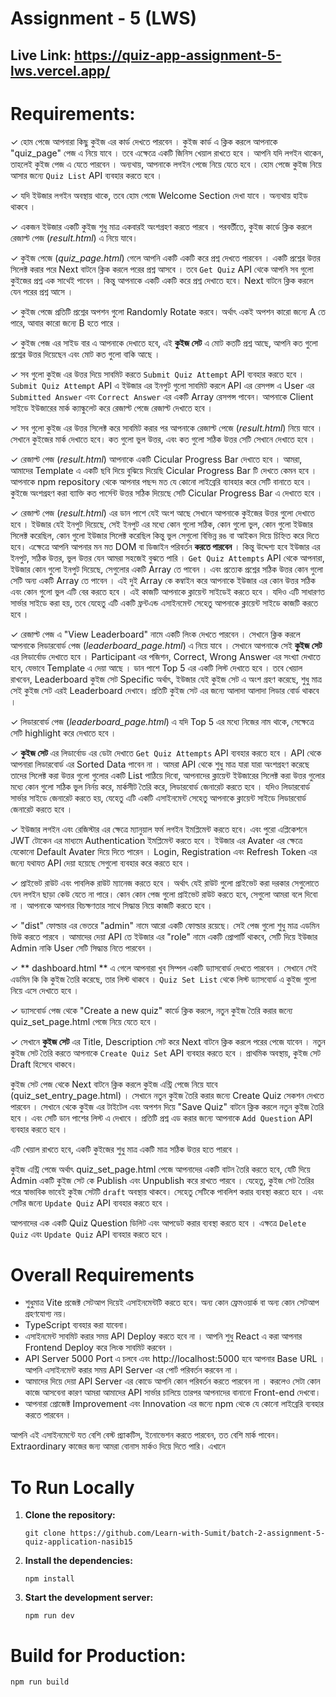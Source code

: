 # Assignment - 5 (LWS)

## Live Link: https://quiz-app-assignment-5-lws.vercel.app/

# Requirements:

✓ হোম পেজে আপনারা কিছু কুইজ এর কার্ড দেখতে পারবেন । কুইজ কার্ড এ ক্লিক করলে আপনাকে "quiz_page" পেজ এ নিয়ে যাবে । তবে এক্ষেত্রে একটি জিনিস খেয়াল রাখতে হবে । আপনি যদি লগইন থাকেন, তাহলেই কুইজ পেজ এ যেতে পারবেন । অন্যথায়, আপনাকে লগইন পেজে নিয়ে যেতে হবে । হোম পেজে কুইজ নিয়ে আসার জন্যে `Quiz List` API ব্যবহার করতে হবে ।

✓ যদি ইউজার লগইন অবস্থায় থাকে, তবে হোম পেজে Welcome Section দেখা যাবে । অন্যথায় হাইড থাকবে ।

✓ একজন ইউজার একটি কুইজ শুধু মাত্র একবারই অংশগ্রহণ করতে পারবে । পরবর্তীতে, কুইজ কার্ডে ক্লিক করলে রেজাল্ট পেজ (_result.html_) এ নিয়ে যাবে।

✓ কুইজ পেজে (_quiz_page.html_) গেলে আপনি একটি একটি করে প্রশ্ন দেখতে পারবেন । একটি প্রশ্নের উত্তর সিলেক্ট করার পরে Next বাটনে ক্লিক করলে পরের প্রশ্ন আসবে । তবে `Get Quiz` API থেকে আপনি সব গুলো কুইজের প্রশ্ন এক সাথেই পাবেন । কিন্তু আপনাকে একটি একটি করে প্রশ্ন দেখাতে হবে। Next বাটনে ক্লিক করলে যেন পরের প্রশ্ন আসে ।

✓ কুইজ পেজে প্রতিটি প্রশ্নের অপশন গুলো Randomly Rotate করবে। অর্থাৎ একই অপশন কারো জন্যে A তে পারে, আবার কারো জন্যে B হতে পারে ।

✓ কুইজ পেজ এর সাইড বার এ আপনাকে দেখাতে হবে, এই **কুইজ সেট** এ মোট কতটি প্রশ্ন আছে, আপনি কত গুলো প্রশ্নের উত্তর দিয়েছেন এবং মোট কত গুলো বাকি আছে ।

✓ সব গুলো কুইজ এর উত্তর দিয়ে সাবমিট করতে `Submit Quiz Attempt` API ব্যবহার করতে হবে । `Submit Quiz Attempt` API এ ইউজার এর ইনপুট গুলো সাবমিট করলে API এর রেসপন্স এ User এর `Submitted Answer` এবং `Correct Answer` এর একটি Array রেসপন্স পাবেন। আপনাকে Client সাইডে ইউজারের মার্ক ক্যাল্কুলেট করে রেজাল্ট পেজে রেজাল্ট দেখাতে হবে ।

✓ সব গুলো কুইজ এর উত্তর সিলেক্ট করে সাবমিট করার পর আপনাকে রেজাল্ট পেজে (_result.html_) নিয়ে যাবে । সেখানে কুইজের মার্ক দেখাতে হবে। কত গুলো ভুল উত্তর, এবং কত গুলো সঠিক উত্তর সেটি সেখানে দেখাতে হবে ।

✓ রেজাল্ট পেজ (_result.html_) আপনাকে একটি Cicular Progress Bar দেখাতে হবে । আমরা, আমাদের Template এ একটি ছবি দিয়ে বুঝিয়ে দিয়েছি Cicular Progress Bar টি দেখতে কেমন হবে । আপনাকে npm repository থেকে আপনার পছন্দ মত যে কোনো লাইব্রেরি ব্যাবহার করে সেটি বানাতে হবে । কুইজে অংশগ্রহণ করা ব্যাক্তি কত পার্সেন্ট উত্তর সঠিক দিয়েছে সেটি Cicular Progress Bar এ দেখাতে হবে ।

✓ রেজাল্ট পেজ (_result.html_) এর ডান পাশে যেই অংশ আছে সেখানে আপনাকে কুইজের উত্তর গুলো দেখাতে হবে । ইউজার যেই ইনপুট দিয়েছে, সেই ইনপুট এর মধ্যে কোন গুলো সঠিক, কোন গুলো ভুল, কোন গুলো ইউজার সিলেক্ট করেছিল, কোন গুলো ইউজার সিলেক্ট করেছিল কিন্তু ভুল সেগুলো বিভিন্ন রঙ বা আইকন দিয়ে চিহ্নিত করে দিতে হবে। এক্ষেত্রে আপনি আপনার মন মত DOM বা ডিজাইন পরিবর্তন **করতে পারবেন** । কিন্তু উদ্দেশ্য হবে ইউজার এর ইনপুট, সঠিক উত্তর, ভুল উত্তর যেন আমরা সহজেই বুঝতে পারি । `Get Quiz Attempts` API থেকে আপনারা, ইউজার কোন গুলো ইনপুট দিয়েছে, সেগুলোর একটি Array তে পাবেন । এবং প্রত্যেক প্রশ্নের সঠিক উত্তর কোন গুলো সেটি অন্য একটি Array তে পাবেন । এই দুই Array কে কম্বাইন করে আপনাকে ইউজার এর কোন উত্তর সঠিক এবং কোন গুলো ভুল এটি বের করতে হবে । এই কাজটি আপনাকে ক্লায়েন্ট সাইডেই করতে হবে । যদিও এটি সাধারণত সার্ভার সাইডে করা হয়, তবে যেহেতু এটি একটি ফ্রন্টএন্ড এসাইনমেন্ট সেহেতু আপনাকে ক্লায়েন্ট সাইডে কাজটি করতে হবে ।

✓ রেজাল্ট পেজ এ "View Leaderboard" নামে একটি লিংক দেখতে পারবেন । সেখানে ক্লিক করলে আপনাকে লিডারবোর্ড পেজ (_leaderboard_page.html_) এ নিয়ে যাবে । সেখানে আপনাকে সেই **কুইজ সেট** এর লিডার্বোড দেখাতে হবে । Participant এর পজিশন, Correct, Wrong Answer এর সংখ্যা দেখাতে হবে, যেভাবে Template এ দেয়া আছে । ডান পাশে Top 5 এর একটি লিস্ট দেখাতে হবে । তবে খেয়াল রাখবেন, Leaderboard কুইজ সেট Specific অর্থাৎ, ইউজার যেই কুইজ সেট এ অংশ গ্রহণ করেছে, শুধু মাত্র সেই কুইজ সেট এরই Leaderboard দেখাবে। প্রতিটি কুইজ সেট এর জন্যে আলাদা আলাদা লিডার বোর্ড থাকবে ।

✓ লিডারবোর্ড পেজ (_leaderboard_page.html_) এ যদি Top 5 এর মধ্যে নিজের নাম থাকে, সেক্ষেত্রে সেটি highlight করে দেখাতে হবে ।

✓ **কুইজ সেট** এর লিডার্বোড এর ডেটা দেখাতে `Get Quiz Attempts` API ব্যবহার করতে হবে । API থেকে আপনারা লিডারবোর্ড এর Sorted Data পাবেন না । আমরা API থেকে শুধু মাত্র যারা যারা অংশগ্রহণ করেছে তাদের সিলেক্ট করা উত্তর গুলো গুলোর একটি List পাঠিয়ে দিবো, আপনাদের ক্লায়েন্ট ইউজারের সিলেক্ট করা উত্তর গুলোর মধ্যে কোন গুলো সঠিক ভুল নির্নয় করে, মার্কসীট তৈরি করে, লিডারবোর্ড জেনারেট করতে হবে । যদিও লিডারবোর্ড সার্ভার সাইডে জেনারেট করতে হয়, যেহেতু এটি একটি এসাইনমেন্ট সেহেতু আপনাকে ক্লায়েন্ট সাইডে লিডারবোর্ড জেনারেট করতে হবে ।

✓ ইউজার লগইন এবং রেজিস্টার এর ক্ষেত্রে ম্যানুয়াল ফর্ম লগইন ইমপ্লিমেন্ট করতে হবে। এবং পুরো এপ্লিকেশনে JWT টোকেন এর মাধ্যমে Authentication ইমপ্লিমেন্ট করতে হবে । ইউজার এর Avater এর ক্ষেত্রে যেকোনো Default Avater দিয়ে দিতে পারেন । Login, Registration এবং Refresh Token এর জন্যে যথাযত API দেয়া হয়েছে সেগুলো ব্যবহার করে করতে হবে ।

✓ প্রাইভেট রাউট এবং পাবলিক রাউট ম্যানেজ করতে হবে । অর্থাৎ যেই রাউট গুলো প্রাইভেট করা দরকার সেগুলোতে যেন লগইন ছাড়া কেউ যেতে না পারে। কোন কোন পেজ গুলো প্রাইভেট রাউট করতে হবে, সেগুলো আমরা বলে দিবো না । আপনাকে আপনার বিচক্ষণতার সাথে সিদ্ধান্ত নিয়ে কাজটি করতে হবে ।

✓ "dist" ফোল্ডার এর ভেতরে "admin" নামে আরো একটি ফোল্ডার রয়েছে। সেই পেজ গুলো শুধু মাত্র এডমিন ভিউ করতে পারবে । আমাদের দেয়া API তে ইউজার এর "role" নামে একটি প্রোপার্টি থাকবে, সেটি দিয়ে ইউজার Admin নাকি User সেটি সিদ্ধান্ত নিতে পারবেন ।

✓ ** dashboard.html ** এ গেলে আপনারা খুব সিম্পল একটি ড্যাসবোর্ড দেখতে পারবেন । সেখানে সেই এডমিন কি কি কুইজ তৈরি করেছে, তার লিস্ট থাকবে । `Quiz Set List` থেকে লিস্ট ড্যাসবোর্ড এ কুইজ গুলো নিয়ে এসে দেখাতে হবে ।

✓ ড্যাসবোর্ড পেজ থেকে "Create a new quiz" কার্ডে ক্লিক করলে, নতুন কুইজ তৈরি করার জন্যে quiz_set_page.html পেজে নিয়ে যেতে হবে ।

✓ সেখানে **কুইজ সেট** এর Title, Description সেট করে Next বাটনে ক্লিক করলে পরের পেজে যাবেন । নতুন কুইজ সেট তৈরি করতে আপনাকে `Create Quiz Set` API ব্যবহার করতে হবে । প্রাথমিক অবস্থায়, কুইজ সেট Draft হিসেবে থাকবে।

কুইজ সেট পেজ থেকে Next বাটনে ক্লিক করলে কুইজ এন্ট্রি পেজে নিয়ে যাবে (quiz_set_entry_page.html) । সেখানে নতুন কুইজ তৈরি করার জন্যে Create Quiz সেকশন দেখতে পারবেন । সেখানে থেকে কুইজ এর টাইটেল এবং অপশন দিয়ে "Save Quiz" বাটনে ক্লিক করলে নতুন কুইজ তৈরি হবে । এবং সেটি ডান পাশের লিস্ট এ দেখাবে । প্রতিটি প্রশ্ন এড করার জন্যে আপনাকে `Add Question` API ব্যবহার করতে হবে ।

এটি খেয়াল রাখতে হবে, একটি কুইজের শুধু মাত্র একটি মাত্র সঠিক উত্তর হতে পারবে ।

কুইজ এন্ট্রি পেজে অর্থাৎ quiz_set_page.html পেজে আপনাদের একটি বাটন তৈরি করতে হবে, যেটি দিয়ে Admin একটি কুইজ সেট কে Publish এবং Unpublish করে রাখতে পারবে । যেহেতু, কুইজ সেট তৈরির পরে স্বাভাবিক ভাবেই কুইজ সেটটি `draft` অবস্থায় থাকবে। সেহেতু সেটিকে পাবলিশ করার ব্যবস্থা করতে হবে । এবং সেটির জন্যে `Update Quiz` API ব্যবহার করতে হবে ।

আপনাদের এক একটি Quiz Question ডিলিট এবং আপডেট করার ব্যবস্থা করতে হবে । এক্ষত্রে `Delete Quiz` এবং `Update Quiz` API ব্যবহার করতে হবে ।

# Overall Requirements

- শুধুমাত্র Vite প্রজেক্ট সেটআপ দিয়েই এসাইনমেন্টটি করতে হবে। অন্য কোন ফ্রেমওয়ার্ক বা অন্য কোন সেটআপ গ্রহণযোগ্য নয়।
- TypeScript ব্যবহার করা যাবেনা।
- এসাইনমেন্ট সাবমিট করার সময় API Deploy করতে হবে না । আপনি শুধু React এ করা আপনার Frontend Deploy করে লিংক সাবমিট করবেন ।
- API Server 5000 Port এ চলবে এবং http://localhost:5000 হবে আপনার Base URL । আপনি এসাইনমেন্ট করার সময় API Server এর পোর্ট পরিবর্তন করবেন না ।
- আমাদের দিয়ে দেয়া API Server এর কোডে আপনি কোন পরিবর্তন করতে পারবেন না । করলেও সেটা কোন কাজে আসবেনা কারণ আমরা আমাদের API সার্ভার চালিয়ে তারপর আপনাদের বানানো Front-end দেখবো।
- আপনারা প্রোজেক্ট Improvement এবং Innovation এর জন্যে npm থেকে যে কোনো লাইব্রেরি ব্যবহার করতে পারবেন ।

আপনি এই এসাইনমেন্টে যত বেশি বেস্ট প্র্যাকটিস, ইনোভেশন করতে পারবেন, তত বেশি মার্ক পাবেন। Extraordinary কাজের জন্য আমরা বোনাস মার্কও দিয়ে দিতে পারি। এখানে

# To Run Locally

1. **Clone the repository:**

   ```
   git clone https://github.com/Learn-with-Sumit/batch-2-assignment-5-quiz-application-nasib15
   ```

2. **Install the dependencies:**

   ```
   npm install
   ```

3. **Start the development server:**

   ```
   npm run dev
   ```

# Build for Production:

```
npm run build
```
